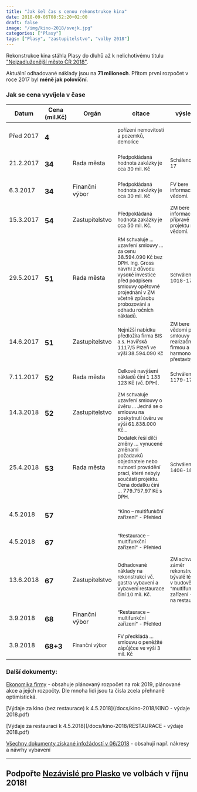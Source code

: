 ```yaml
---
title: "Jak šel čas s cenou rekonstrukce kina"
date: 2018-09-06T08:52:20+02:00
draft: false
image: "/img/kino-2018/svejk.jpg"
categories: ["Plasy"]
tags: ["Plasy", "zastupitelstvo", "volby 2018"]
---
```

Rekonstrukce kina stáhla Plasy do dluhů až k nelichotivému titulu ["Nejzadluženější město ČR 2018"](../nejzadluzenejsi-mesto-cr-2018/).

Aktuální odhadované náklady jsou na **71 milionech**. Přitom první rozpočet v roce 2017 byl **méně jak poloviční**.

<h3>Jak se cena vyvíjela v čase</h3>
<table class="table table-striped table-hover table-sm table-responsive">
<thead>
  <tr><th>Datum</th><th>Cena (mil.Kč)</th><th>Orgán</th><th>citace</th><th>výsledek</th><th>odkaz</th></tr>
</thead>
<tbody>
  <tr><td>Před 2017</td><td><strong><h3>4</h3></h3></strong></td><td></td><td><small>pořízení nemovitosti a pozemků, demolice</small></td><td></td><td></td></tr>
  <tr><td>21.2.2017</td><td><strong class="text-danger"><h3>34</h3></strong></td><td>Rada města</td><td><small>Předpokládaná hodnota zakázky je cca 30 mil. Kč</small></td><td><small>Scháleno 894-17</small></td><td><small><a href="http://www.plasy.cz/e_download.php?file=data/editor/504cs_4.pdf&original=Rada+54-2017.pdf">link</a></small></td></tr>
  <tr><td>6.3.2017</td><td><strong><h3>34</h3></strong></td><td>Finanční výbor</td><td><small>Předpokládaná hodnota zakázky je cca 30 mil. Kč </small></td><td><small>FV bere informace na vědomí.</small></td><td><small><a href="http://www.plasy.cz/e_download.php?file=data/editor/464cs_2.pdf&original=11_Finan%C4%8Dn%C3%AD%20v%C3%BDbor_06-03-2017.pdf">link</a></small></td></tr>
  <tr><td>15.3.2017</td><td><strong class="text-danger"><h3>54</h3></strong></td><td>Zastupitelstvo</td><td><small>Předpokládaná hodnota zakázky je cca 50 mil. Kč.</small></td><td><small>ZM bere informaci o přípravě projektu na vědomí.</small></td><td><small><a href="http://www.plasy.cz/e_download.php?file=data/editor/506cs_1.pdf&original=Zast11-2017.pdf">link</a></small></td></tr>
  <tr><td>29.5.2017</td><td><strong class="text-success"><h3>51</h3></strong></td><td>Rada města</td><td><small>RM schvaluje ... uzavření smlouvy ... za cenu 38.594.090 Kč bez DPH. Ing. Gross navrhl z důvodu vysoké investice před podpisem smlouvy opětovné projednání v ZM včetně způsobu probozování a odhadu ročních nákladů.</small></td><td><small>Schváleno 1018-17</small></td><td><small><a href="http://www.plasy.cz/e_download.php?file=data/editor/504cs_11.pdf&original=Rada+61-2017.pdf">link</a></small></td></tr>
  <tr><td>14.6.2017</td><td><strong><h3>51</h3></strong></td><td>Zastupitelstvo</td><td><small>Nejnižší nabídku předložila firma BIS a.s. Havířská 1117/5 Plzeň ve výši 38.594.090 Kč</small></td><td><small>ZM bere na vědomí podpis smlouvy s realizační firmou a harmonogram přestavby kina.</small></td><td><small><a href="http://www.plasy.cz/e_download.php?file=data/editor/506cs_3.pdf&original=Zast12-2017_TAS.pdf">link</a></small></td></tr>
  <tr><td>7.11.2017</td><td><strong class="text-danger"><h3>52</h3></strong></td><td>Rada města</td><td><small>Celkové navýšení nákladů činí 1 133 123 Kč (vč. DPH).</small></td><td><small>Schváleno 1179-17</small></td><td><small><a href="http://www.plasy.cz/e_download.php?file=data/editor/504cs_19.pdf&original=Rada%2070-2017.pdf">link</a></small></td></tr>
  <tr><td>14.3.2018</td><td><strong><h3>52</h3></strong></td><td>Zastupitelstvo</td><td><small>ZM schvaluje uzavření smlouvy o úvěru ... Jedná se o smlouvu na poskytnutí úvěru ve výši 61.838.000 Kč...</small></td><td></td><td><small><a href="http://www.plasy.cz/e_download.php?file=data/editor/519cs_1.pdf&original=Zast15-2018.pdf">link</a></small></td></tr>
  <tr><td>25.4.2018</td><td><strong class="text-danger"><h3>53</h3></strong></td><td>Rada města</td><td><small>Dodatek řeší dílčí změny … vynucené změnami požadavků objednatele nebo nutností provádění prací, které nebyly součástí projektu. Cena dodatku činí … 779.757,97 Kč s DPH.</small></td><td><small>Schváleno 1406-18</small></td><td><small><a href="http://www.plasy.cz/e_download.php?file=data/editor/518cs_7.pdf&original=Rada%2080-2018.pdf">link</a></small></td></tr>
  <tr><td>4.5.2018</td><td><strong class="text-danger"><h3>57</h3></strong></td><td></td><td><small>“Kino – multifunkční zařízení” - Přehled</small></td><td></small></td><td><small><a href="/docs/kino-2018/KINO - výdaje 2018.pdf">link</a></small></td></tr>
  <tr><td>4.5.2018</td><td><strong class="text-danger"><h3>67</h3></strong></td><td></td><td><small>“Restaurace – multifunkční zařízení” - Přehled</small></td><td></small></td><td><small><a href="/docs/kino-2018/RESTAURACE - výdaje 2018.pdf">link</a></small></td></tr>
  <tr><td>13.6.2018</td><td><strong><h3>67</h3></strong></td><td>Zastupitelstvo</td><td><small>Odhadované náklady na rekonstrukci vč. gastra vybavení a vybavení restaurace činí 10 mil. Kč.</small></td><td><small>ZM schvaluje záměr rekonstrukce bývalé lékárny v budově "multifunkčního zařízení - kina" na restauraci.</small></td><td><small><a href="http://www.plasy.cz/e_download.php?file=data/editor/519cs_2.pdf&original=Zast16-2018.pdf">link</a></small></td></tr>
  <tr><td>3.9.2018</td><td><strong class="text-danger"><h3>68</h3></strong></td><td>Finanční výbor</td><td><small>“Restaurace – multifunkční zařízení” - Přehled</small></td><td></small></td><td></small></td></tr>
  <tr><td>3.9.2018</td><td><strong class="text-danger"><h3>68+3</h3></strong></td><td><small>Finanční výbor</td><td><small>FV předkládá … smlouvu o peněžité zápůjčce ve výši 3 mil. Kč</small></td><td></small></td><td><small><a href="http://www.plasy.cz/e_download.php?file=data/editor/464cs_13.pdf&original=17_Finan%C4%8Dn%C3%AD%20v%C3%BDbor_09.03.2018.pdf">link</a></small></td></tr>
</tbody>
</table>

<h3>Další dokumenty:</h3>

[Ekonomika firmy](
https://docs.google.com/spreadsheets/d/1PDVhqcWAFj6KbNIjVSINxHowHYw0mLmCd3T2-aFwSLA/edit#gid=1931777785) - obsahuje plánovaný rozpočet na rok 2019, plánované akce a jejich rozpočty. Dle mnoha lidí jsou ta čísla zcela přehnaně optimistická.

[Výdaje za kino (bez restaurace) k 4.5.2018](/docs/kino-2018/KINO - výdaje 2018.pdf)

[Výdaje za restauraci k 4.5.2018](/docs/kino-2018/RESTAURACE - výdaje 2018.pdf)

[Všechny dokumenty získané infožádostí v 06/2018](/docs/kino-2018/Kino.zip) - obsahují např. nákresy a návrhy vybavení
<hr>
<h2>Podpořte <a href="https://nezavisliproplasko.cz" class="text-success">Nezávislé pro Plasko</a> ve volbách v říjnu 2018!</h2>
